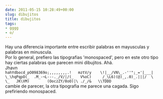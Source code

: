 ```yaml
---  
date: 2011-05-15 10:28:49+00:00  
slug: dibujitos  
title: dibujitos  
tags:  
- gggg  
- o/  
---  
```

  
Hay una diferencia importante entre escribir palabras en mayusculas y palabras en minuscula.  
Por lo general, prefiero las tipografias 'monospaced', pero en este otro tipo hay ciertas palabras que parecen mini dibujitos. Ahá.  
Jhavn  
`hahYdbocd_pO098369o;,,,,,,,,.!  
mztV/y    \!|__/VN\_.-''";_='|___|  
\_\hqPqpO(_  .M_-¬L---._/V/|/(_  
 V%oC)     /_\L6)(@)_,.0)_.|||/  \  \_  
 JK\VM)        (OoczZY/8oO)|\ ./_/&  
 \\TDDD`  
cambie de parecer, la otra tipografia me parece una cagada. Sigo prefiriendo monospaced.  
